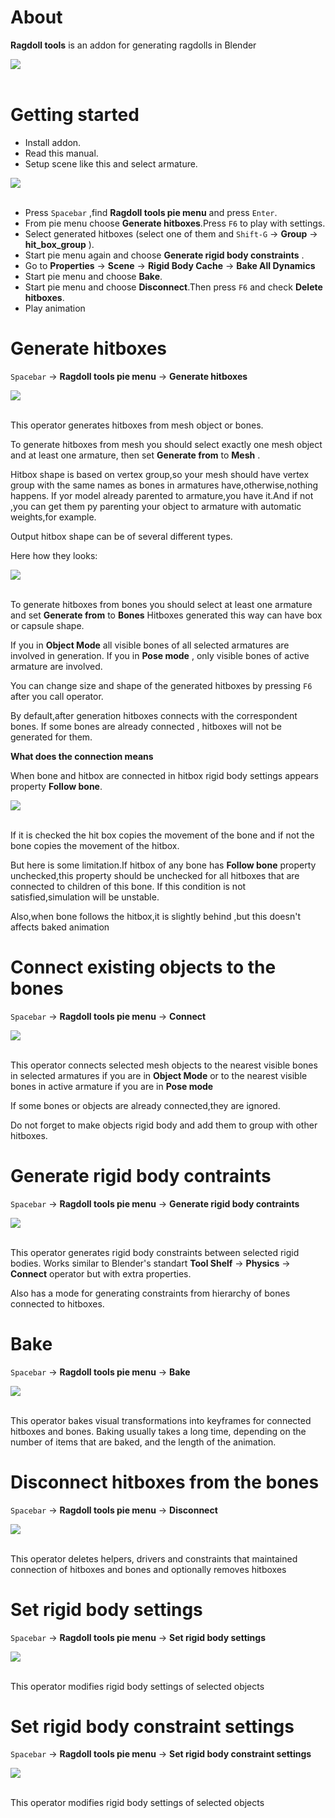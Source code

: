 About
============================================
**Ragdoll tools** is an addon for generating ragdolls in Blender

<div align="left">
<img   src= "https://raw.githubusercontent.com/xbodya13/random/master/img0.PNG"><br><br>
</div>



Getting started
============================================

* Install addon.
* Read this manual.
* Setup scene like this and select armature.


<div align="left">
<img   src= "https://raw.githubusercontent.com/xbodya13/random/master/img8.PNG"><br><br>
</div>



* Press ``Spacebar``  ,find  **Ragdoll tools pie menu** and press ``Enter``.
* From pie menu choose **Generate hitboxes**.Press ``F6`` to play with settings.
* Select generated hitboxes  (select one of them and ``Shift-G`` -> **Group** -> **hit_box_group** ).
* Start pie menu again and choose **Generate rigid body constraints** .
* Go to **Properties** -> **Scene** -> **Rigid Body Cache** -> **Bake All Dynamics**
* Start pie menu  and choose **Bake**.
* Start pie menu  and choose **Disconnect**.Then press ``F6`` and check **Delete hitboxes**.
* Play animation



Generate hitboxes
============================================

``Spacebar`` -> **Ragdoll tools pie menu** -> **Generate hitboxes**

<div align="left">
<img   src= "https://raw.githubusercontent.com/xbodya13/random/master/s1.png"><br><br>
</div>


This operator generates hitboxes from mesh object or bones.

To generate hitboxes from mesh you should select exactly one mesh object and at least one armature, 
then set **Generate from** to **Mesh** .

Hitbox shape is based on vertex group,so your mesh should have vertex group with the same names as bones in armatures have,otherwise,nothing happens.
If yor model already parented to armature,you have it.And if not ,you can get them py parenting your object to armature with automatic weights,for example.

Output hitbox shape can be of several different types.

Here how they looks:



<div align="left">
<img   src= "https://raw.githubusercontent.com/xbodya13/random/master/modes.png"><br><br>
</div>




To generate hitboxes from bones you should select at least one armature and set **Generate from** to **Bones**
Hitboxes generated this way can have box or capsule shape.

If you in **Object Mode** all visible bones of all selected armatures are involved in generation.
If you in **Pose mode** , only visible bones of active armature are involved.

You can change size and shape of the generated hitboxes by pressing   ``F6`` after you call operator.


By default,after generation hitboxes connects with the correspondent bones.
If some bones are already connected , hitboxes will not be generated for them.


**What does the connection means**

When bone and hitbox are connected in hitbox rigid body settings appears property **Follow bone**.

<div align="left">
<img   src= "https://raw.githubusercontent.com/xbodya13/random/master/img9.PNG"><br><br>
</div>

If it is checked the hit box copies the movement of the bone and if not the bone copies the movement of the hitbox.

But here is some limitation.If hitbox of any bone has **Follow bone** property unchecked,this property should be unchecked  for all  hitboxes that are connected to children of this bone.
If this condition is not satisfied,simulation will be unstable.

Also,when bone follows the hitbox,it is slightly behind ,but this doesn't affects baked animation

Connect existing objects to the bones
=====================================

``Spacebar`` -> **Ragdoll tools pie menu** -> **Connect**


<div align="left">
<img   src= "https://raw.githubusercontent.com/xbodya13/random/master/img2.png"><br><br>
</div>



This operator connects selected mesh objects to the nearest visible bones in selected armatures if you are in **Object Mode** or to the nearest visible  bones in active armature  if you are in **Pose mode**

If some bones or objects  are already  connected,they are ignored.

Do not forget to make objects rigid body and add them to group with other hitboxes.





Generate rigid body contraints
==============================

``Spacebar`` -> **Ragdoll tools pie menu** -> **Generate rigid body contraints**



<div align="left">
<img   src= "https://raw.githubusercontent.com/xbodya13/random/master/s2.png"><br><br>
</div>



This operator generates rigid body constraints between selected rigid bodies.
Works similar to Blender's  standart  **Tool Shelf** -> **Physics** -> **Connect** operator but with extra properties.

Also has a mode for generating constraints from hierarchy of bones connected to hitboxes.

Bake
====

``Spacebar`` -> **Ragdoll tools pie menu** -> **Bake**

<div align="left">
<img   src= "https://raw.githubusercontent.com/xbodya13/random/master/img4.png"><br><br>
</div>


This operator bakes visual transformations into keyframes for connected hitboxes and bones.
Baking usually takes a long time, depending on the number of items that are baked, and the length of the animation.


Disconnect  hitboxes from the bones
===================================

``Spacebar`` -> **Ragdoll tools pie menu** -> **Disconnect**


<div align="left">
<img   src= "https://raw.githubusercontent.com/xbodya13/random/master/img3.png"><br><br>
</div>


This operator deletes helpers, drivers and constraints that maintained connection of hitboxes and bones and optionally removes hitboxes


Set rigid body settings
===================================

``Spacebar`` -> **Ragdoll tools pie menu** -> **Set rigid body settings**


<div align="left">
<img   src= "https://raw.githubusercontent.com/xbodya13/random/master/img6.png"><br><br>
</div>

This operator modifies  rigid body settings of selected objects

Set rigid body constraint settings
===================================

``Spacebar`` -> **Ragdoll tools pie menu** -> **Set rigid body constraint settings**



<div align="left">
<img   src= "https://raw.githubusercontent.com/xbodya13/random/master/img7.png"><br><br>
</div>


This operator modifies  rigid body settings of selected objects



